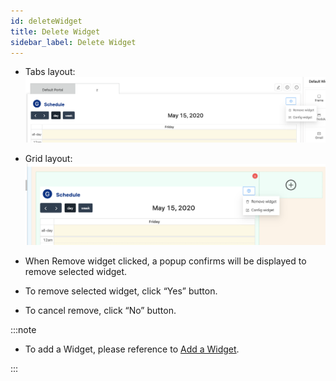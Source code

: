 ```yaml
---
id: deleteWidget
title: Delete Widget
sidebar_label: Delete Widget
---
```


- Tabs layout:
![](../../static/img/docs/widgetManagement/delete-widget-on-tabs.png)

- Grid layout:
![](../../static/img/docs/widgetManagement/delete-widget-on-grid.png)

- When Remove widget clicked, a popup confirms will be displayed to remove selected widget.
- To remove selected widget, click “Yes” button.
- To cancel remove, click “No” button.

:::note

- To add a Widget, please reference to [Add a Widget](addWidget).

:::